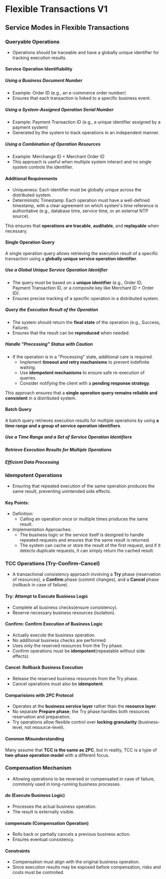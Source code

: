 # Flexible Transactions V1

## Service Modes in Flexible Transactions 

### Queryable Operations 
- Operations should be traceable and have a globally unique identifier for tracking execution results. 

#### Service Operation Identifiability 
##### Using a Business Document Number 
- Example: Order ID (e.g., an e-commerce order number)
- Ensures that each transaction is linked to a specific business event. 

##### Using a System-Assigned Operation Serial Number 
- Example: Payment Transaction ID (e.g., a unique identifier assigned by a payment system)
- Generated by the system to track operations in an independent manner. 

##### Using a Combination of Operation Resources 
- Example: Merchange ID + Merchant Order ID 
- This approach is useful when multiple system interact and no single system controls the identifier. 

#### Additional Requirements 
- Uniqueness: Each identifier must be globally unique across the distributed system. 
- Deterministic Timestamp: Each operation must have a well-defined timestamp, with a clear agreement on which system's time reference is authoritative (e.g., database time, service time, or an external NTP source). 

This ensures that **operations are tracable**, **auditable**, and **replayable** when necessary. 


#### Single Operation Query 
A single operation query allows retrieving the execution result of a specific transaction using a **globally unique service operation identifier**. 

##### Use a Global Unique Service Operation Identifier 
- The query must be based on a **unique identifier** (e.g., Order ID, Payment Transaction ID, or a composite key like Merchant ID + Order ID). 
- Ensures precise tracking of a specific operation in a distributed system. 

##### Query the Execution Result of the Operation 
- The system should return the **final state** of the operation (e.g., Success, Failure).
- Ensures that the result can be **reproduced** when needed. 

##### Handle "Processing" Status with Caution 
- If the operation is in a "Processing" state, additional care is required. 
  - Implement **timeout and retry machanisms** to prevent indefinite waiting. 
  - Use **idempotent mechanisms** to ensure safe re-execution of queries. 
  - Consider notifying the client with a **pending response strategy**. 

This approach ensures that a **single operation query remains reliable and consistent** in a distributed system. 

#### Batch Query 
A batch query retrieves execution results for multiple operations by using **a time range and a group of service operation identifiers**. 

##### Use a Time Range and a Set of Service Operation Identifiers
##### Retrieve Execution Results for Multiple Operations 
##### Efficient Data Processing 

### Idempotent Operations
- Ensuring that repeated execution of the same operation produces the same result, preventing unintended side effects. 

#### Key Points: 
- Definition: 
  - Calling an operation once or multiple times produces the same result. 
- Implementation Approaches:
  - The business logic or the service itself is designed to handle repeated requests and ensures that the same result is returned.
  - The system can cache or store the result of the first request, and if it detects duplicate requests, it can simply return the cached result.  

### TCC Operations (Try-Confirm-Cancel)
- A transactional consistency approach involving a **Try** phase (reservation of resources), a **Confirm** phase (commit changes), and a **Cancel** phase (rollback in case of failure). 

#### Try: Attempt to Execute Business Logic 
- Complete all business checks(ensure consistency).
- Reserve necessary business resources (isolation).

#### Confirm: Confirm Execution of Business Logic 
- Actually execute the business operation. 
- No additional business checks are performed. 
- Uses only the reserved resources from the Try phase. 
- Confirm operations must be **idempotent**(repeatable without side effects).

#### Cancel: Rollback Business Execution 
- Release the reserved business resources from the Try phase. 
- Cancel operations must also be **idempotent**. 


#### Comparisions with 2PC Protocol 
- Operates at the **business service layer** rather than the **resource layer**. 
- No separate **Prepare phase**; the Try phase handles both resources reservation and preparation. 
- Try operations allow flexible control over **locking granularity** (business-level, not resource-level).


#### Common Misunderstanding 
Many assume that **TCC is the same as 2PC**, but in reality, TCC is a type of **two-phase operation model** with a different focus.  



### Compensation Mechanism
- Allowing operations to be reversed or compensated in case of failure, commonly used in long-running business processes. 

#### do (Execute Business Logic)
- Processes the actual business operation. 
- The result is externally visible. 

#### compensate (Compensation Operation)
- Rolls back or partially cancels a previous business action. 
- Ensures eventual consistency. 

#### Constraints 
- Compensation must align with the original business operation.
- Since execution results may be exposed before compensation, risks and costs must be controlled. 